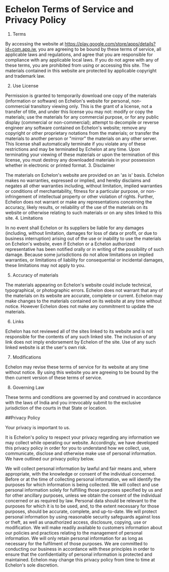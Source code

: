 # Echelon Terms of Service and Privacy Policy

1. Terms

By accessing the website at https://play.google.com/store/apps/details?id=com.app.iw, you are agreeing to be bound by these terms of service, all applicable laws and regulations, and agree that you are responsible for compliance with any applicable local laws. If you do not agree with any of these terms, you are prohibited from using or accessing this site. The materials contained in this website are protected by applicable copyright and trademark law.

2. Use License

Permission is granted to temporarily download one copy of the materials (information or software) on Echelon's website for personal, non-commercial transitory viewing only. This is the grant of a license, not a transfer of title, and under this license you may not:
modify or copy the materials;
use the materials for any commercial purpose, or for any public display (commercial or non-commercial);
attempt to decompile or reverse engineer any software contained on Echelon's website;
remove any copyright or other proprietary notations from the materials; or
transfer the materials to another person or "mirror" the materials on any other server.
This license shall automatically terminate if you violate any of these restrictions and may be terminated by Echelon at any time. Upon terminating your viewing of these materials or upon the termination of this license, you must destroy any downloaded materials in your possession whether in electronic or printed format.
3. Disclaimer

The materials on Echelon's website are provided on an 'as is' basis. Echelon makes no warranties, expressed or implied, and hereby disclaims and negates all other warranties including, without limitation, implied warranties or conditions of merchantability, fitness for a particular purpose, or non-infringement of intellectual property or other violation of rights.
Further, Echelon does not warrant or make any representations concerning the accuracy, likely results, or reliability of the use of the materials on its website or otherwise relating to such materials or on any sites linked to this site.
4. Limitations

In no event shall Echelon or its suppliers be liable for any damages (including, without limitation, damages for loss of data or profit, or due to business interruption) arising out of the use or inability to use the materials on Echelon's website, even if Echelon or a Echelon authorized representative has been notified orally or in writing of the possibility of such damage. Because some jurisdictions do not allow limitations on implied warranties, or limitations of liability for consequential or incidental damages, these limitations may not apply to you.

5. Accuracy of materials

The materials appearing on Echelon's website could include technical, typographical, or photographic errors. Echelon does not warrant that any of the materials on its website are accurate, complete or current. Echelon may make changes to the materials contained on its website at any time without notice. However Echelon does not make any commitment to update the materials.

6. Links

Echelon has not reviewed all of the sites linked to its website and is not responsible for the contents of any such linked site. The inclusion of any link does not imply endorsement by Echelon of the site. Use of any such linked website is at the user's own risk.

7. Modifications

Echelon may revise these terms of service for its website at any time without notice. By using this website you are agreeing to be bound by the then current version of these terms of service.

8. Governing Law

These terms and conditions are governed by and construed in accordance with the laws of India and you irrevocably submit to the exclusive jurisdiction of the courts in that State or location.

##Privacy Policy

Your privacy is important to us.

It is Echelon's policy to respect your privacy regarding any information we may collect while operating our website. Accordingly, we have developed this privacy policy in order for you to understand how we collect, use, communicate, disclose and otherwise make use of personal information. We have outlined our privacy policy below.

We will collect personal information by lawful and fair means and, where appropriate, with the knowledge or consent of the individual concerned.
Before or at the time of collecting personal information, we will identify the purposes for which information is being collected.
We will collect and use personal information solely for fulfilling those purposes specified by us and for other ancillary purposes, unless we obtain the consent of the individual concerned or as required by law.
Personal data should be relevant to the purposes for which it is to be used, and, to the extent necessary for those purposes, should be accurate, complete, and up-to-date.
We will protect personal information by using reasonable security safeguards against loss or theft, as well as unauthorized access, disclosure, copying, use or modification.
We will make readily available to customers information about our policies and practices relating to the management of personal information.
We will only retain personal information for as long as necessary for the fulfilment of those purposes.
We are committed to conducting our business in accordance with these principles in order to ensure that the confidentiality of personal information is protected and maintained. Echelon may change this privacy policy from time to time at Echelon's sole discretion.
